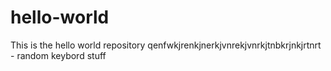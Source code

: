 # hello-world
This is the hello world repository
qenfwkjrenkjnerkjvnrekjvnrkjtnbkrjnkjrtnrt - random keybord stuff
